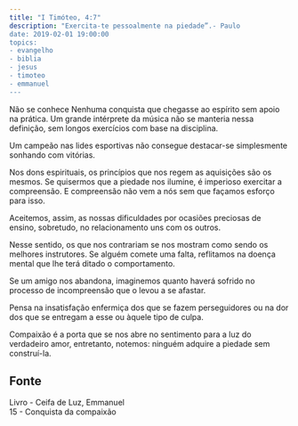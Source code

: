 ```yaml
---
title: "I Timóteo, 4:7"
description: "Exercita-te pessoalmente na piedade”.- Paulo
date: 2019-02-01 19:00:00
topics: 
- evangelho
- biblia
- jesus
- timoteo
- emmanuel
---
```


Não se conhece Nenhuma conquista que chegasse ao espírito sem apoio na prática.
Um grande intérprete da música não se manteria nessa definição, sem longos
exercícios com base na disciplina.

Um campeão nas lides esportivas não consegue destacar-se simplesmente sonhando
com vitórias.

Nos dons espirituais, os princípios que nos regem as aquisições são os mesmos.
Se quisermos que a piedade nos ilumine, é imperioso exercitar a compreensão. E
compreensão não vem a nós sem que façamos esforço para isso.

Aceitemos, assim, as nossas dificuldades por ocasiões preciosas de ensino,
sobretudo, no relacionamento uns com os outros.

Nesse sentido, os que nos contrariam se nos mostram como sendo os melhores
instrutores.  Se alguém comete uma falta, reflitamos na doença mental que lhe
terá ditado o comportamento.

Se um amigo nos abandona, imaginemos quanto haverá sofrido no processo de
incompreensão que o levou a se afastar.

Pensa na insatisfação enfermiça dos que se fazem perseguidores ou na dor dos que
se entregam a esse ou àquele tipo de culpa.

Compaixão é a porta que se nos abre no sentimento para a luz do verdadeiro amor,
entretanto, notemos: ninguém adquire a piedade sem construí-la.


## Fonte
Livro - Ceifa de Luz, Emmanuel  
15 - Conquista da compaixão
